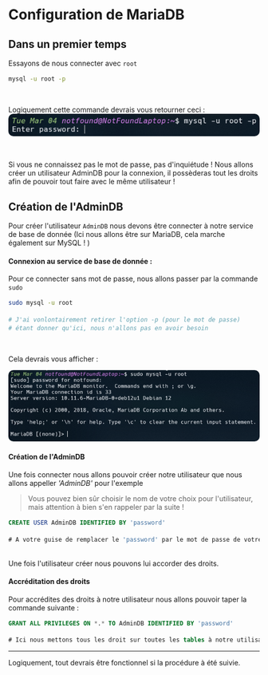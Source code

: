 # Configuration de MariaDB

## Dans un premier temps

Essayons de nous connecter avec `root`

```bash
mysql -u root -p
```

<br/>

Logiquement cette commande devrais vous retourner ceci :
<img src="./imgs/mysql_root_output.png" style="border-radius: 10px; ">

<br/>

Si vous ne connaissez pas le mot de passe, pas d'inquiétude ! Nous allons créer un utilisateur AdminDB pour la connexion, il possèderas tout les droits afin de pouvoir tout faire avec le même utilisateur !

## Création de l'AdminDB

Pour créer l'utilisateur `AdminDB` nous devons être connecter à notre service de base de donnée (Ici nous allons être sur MariaDB, cela marche également sur MySQL ! )

#### **Connexion au service de base de donnée :**

Pour ce connecter sans mot de passe, nous allons passer par la commande `sudo`

```bash
sudo mysql -u root

# J'ai vonlontairement retirer l'option -p (pour le mot de passe)
# étant donner qu'ici, nous n'allons pas en avoir besoin
```

<br/>

Cela devrais vous afficher :

<img src="./imgs/mysql_sudo_output.png" style="border-radius: 10px; ">

#### **Création de l'AdminDB**

Une fois connecter nous allons pouvoir créer notre utilisateur que nous allons appeller _'AdminDB'_ pour l'exemple

> Vous pouvez bien sûr choisir le nom de votre choix pour l'utilisateur, mais attention à bien s'en rappeler par la suite !

```SQL
CREATE USER AdminDB IDENTIFIED BY 'password'

# A votre guise de remplacer le 'password' par le mot de passe de votre choix
```

<br/>
Une fois l'utilisateur créer nous pouvons lui accorder des droits.

#### **Accréditation des droits**

Pour accrédites des droits à notre utilisateur nous allons pouvoir taper la commande suivante :

```SQL
GRANT ALL PRIVILEGES ON *.* TO AdminDB IDENTIFIED BY 'password'

# Ici nous mettons tous les droit sur toutes les tables à notre utilisateur
```

---

Logiquement, tout devrais être fonctionnel si la procédure à été suivie.
